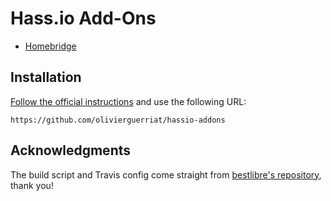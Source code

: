 # Hass.io Add-Ons

* [Homebridge](https://github.com/olivierguerriat/hassio-addons/tree/master/homebridge)

## Installation

[Follow the official instructions](https://home-assistant.io/hassio/installing_third_party_addons/) and use the following URL:

    https://github.com/olivierguerriat/hassio-addons

## Acknowledgments

The build script and Travis config come straight from [bestlibre's repository](https://github.com/bestlibre/hassio-addons), thank you!
